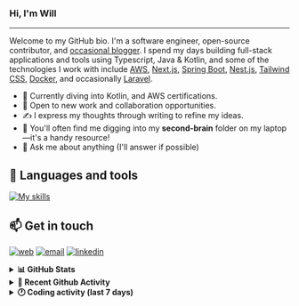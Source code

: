 ### Hi, I'm Will

---

Welcome to my GitHub bio. I'm a software engineer, open-source contributor, and [occasional blogger][blog]. I spend my days building full-stack applications and tools using Typescript, Java & Kotlin, and some of the technologies I work with include [AWS](https://aws.amazon.com/fr/), [Next.js](https://nextjs.org/), [Spring Boot](https://spring.io/projects/spring-boot), [Nest.js](https://nestjs.com/), [Tailwind CSS](https://github.com/tailwindlabs/tailwindcss), [Docker](https://www.docker.com/), and occasionally [Laravel](https://laravel.com/).

- 🔭 Currently diving into Kotlin, and AWS certifications.
- 👯 Open to new work and collaboration opportunities.
- ✍️ I express my thoughts through writing to refine my ideas.
- 🧠 You'll often find me digging into my **second-brain** folder on my laptop—it's a handy resource!
- 💬 Ask me about anything (I'll answer if possible)

## 🎨 Languages and tools

[![My skills](https://skillicons.dev/icons?i=typescript,js,nodejs,nest,java,kotlin,spring,python,fastapi,django,aws,docker,vscode,idea,tailwind&perline=15)](https://wilfriedago.dev/about#skills)

## 📫 Get in touch
[![web](https://img.shields.io/badge/WEBSITE-12100E?logo=google-earth&color=282A36)][website]
[![email](https://img.shields.io/badge/MAIL-12100E?logo=mailgun&color=282A36)][mail]
[![linkedin](https://img.shields.io/badge/LINKEDIN-12100E?logo=linkedin&color=282A36)][linkedin]


<details>
  <summary><b>📊 GitHub Stats</b></summary>
	<br/>
	<p align="left">
		<img width="49.5%" src="https://github-readme-stats.vercel.app/api?username=wilfriedago&show_icons=true&count_private=true&title_color=10b981&icon_color=10b981&theme=react&hide_border=true" />
		<img width="49.5%" src="https://streak-stats.demolab.com/?user=wilfriedago&hide_border=true&theme=react&ring=10b981&fire=fff&currStreakNum=fff&sideLabels=10b981&currStreakLabel=10b981&sideNums=fff" />
	</p>
</details>

<details>
  <summary><b>📅 Recent Github Activity</b></summary>
	<br>

<!--RECENT_ACTIVITY:last_update-->
Last Updated: Monday, October 13th, 2025, 4:19:22 AM
<!--RECENT_ACTIVITY:last_update_end-->

<!--RECENT_ACTIVITY:start-->
1. 🔱 Forked [wilfriedago/cconfetti](https://github.com/wilfriedago/cconfetti) from [joreilly/Confetti](https://github.com/joreilly/Confetti)<br>
2. ⭐ Starred [joreilly/Confetti](https://github.com/joreilly/Confetti)<br>
3. 🔱 Forked [wilfriedago/fineract-apps](https://github.com/wilfriedago/fineract-apps) from [ADORSYS-GIS/fineract-apps](https://github.com/ADORSYS-GIS/fineract-apps)<br>
4. ⭐ Starred [reshaped-ui/reshaped](https://github.com/reshaped-ui/reshaped)<br>
5. ⭐ Starred [github/copilot-cli](https://github.com/github/copilot-cli)<br>
<!--RECENT_ACTIVITY:end-->
</details>

<details>
  <summary><b>🕐 Coding activity (last 7 days)</b></summary>
	<br>

<!--START_SECTION:waka-->

```python
Total Time: 39 hrs 56 mins

HTML                       9 hrs 22 mins   █████▓░░░░░░░░░░░░░░░░░░░   22.84 %
Java                       5 hrs 55 mins   ███▓░░░░░░░░░░░░░░░░░░░░░   14.42 %
TypeScript                 4 hrs 26 mins   ██▓░░░░░░░░░░░░░░░░░░░░░░   10.81 %
SCSS                       4 hrs 9 mins    ██▓░░░░░░░░░░░░░░░░░░░░░░   10.14 %
Python                     1 hr 39 mins    █░░░░░░░░░░░░░░░░░░░░░░░░   04.03 %
Fluent                     1 hr 30 mins    █░░░░░░░░░░░░░░░░░░░░░░░░   03.69 %
Other                      1 hr 7 mins     ▓░░░░░░░░░░░░░░░░░░░░░░░░   02.76 %
```

<!--END_SECTION:waka-->
</details>

[website]: https://wilfriedago.me
[linkedin]: https://linkedin.com/in/wilfriedago
[blog]: https://wilfriedago.me/blog
[mail]: mailto:hello@wilfriedago.me
